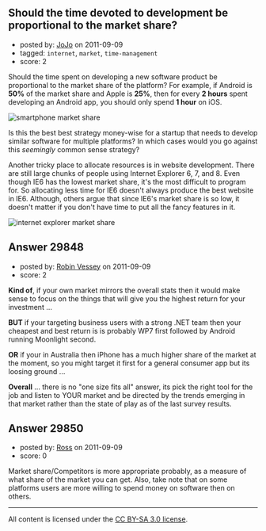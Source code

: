 ## Should the time devoted to development be proportional to the market share?

- posted by: [JoJo](https://stackexchange.com/users/-1/8999-jojo) on 2011-09-09
- tagged: `internet`, `market`, `time-management`
- score: 2

Should the time spent on developing a new software product be proportional to the market share of the platform? For example, if Android is **50%** of the market share and Apple is **25%**, then for every **2 hours** spent developing an Android app, you should only spend **1 hour** on iOS. 

![smartphone market share][1]

Is this the best best strategy money-wise for a startup that needs to develop similar software for multiple platforms? In which cases would you go against this *seemingly* common sense strategy?

Another tricky place to allocate resources is in website development. There are still large chunks of people using Internet Explorer 6, 7, and 8. Even though IE6 has the lowest market share, it's the most difficult to program for. So allocating less time for IE6 doesn't always produce the best website in IE6. Although, others argue that since IE6's market share is so low, it doesn't matter if you don't have time to put all the fancy features in it.

![internet explorer market share][2]


  [1]: http://i.stack.imgur.com/d9gOk.png
  [2]: http://i.stack.imgur.com/WuaFG.png


## Answer 29848

- posted by: [Robin Vessey](https://stackexchange.com/users/-1/984-robin-vessey) on 2011-09-09
- score: 2

**Kind of**, if your own market mirrors the overall stats then it would make sense to focus on the things that will give you the highest return for your investment ... 

**BUT** if your targeting business users with a strong .NET team then your cheapest and best return is  is probably WP7 first followed by Android running Moonlight second. 

**OR** if your in Australia then iPhone has a much higher share of the market at the moment, so you might target it first for a general consumer app but its loosing ground ... 

**Overall** ... there is no "one size fits all" answer, its pick the right tool for the job and listen to YOUR market and be directed by the trends emerging in that market rather than the state of play as of the last survey results.


## Answer 29850

- posted by: [Ross](https://stackexchange.com/users/-1/1390-ross) on 2011-09-09
- score: 0

Market share/Competitors is more appropriate probably, as a measure of what share of the market you can get. Also, take note that on some platforms users are more willing to spend money on software then on others.



---

All content is licensed under the [CC BY-SA 3.0 license](https://creativecommons.org/licenses/by-sa/3.0/).
